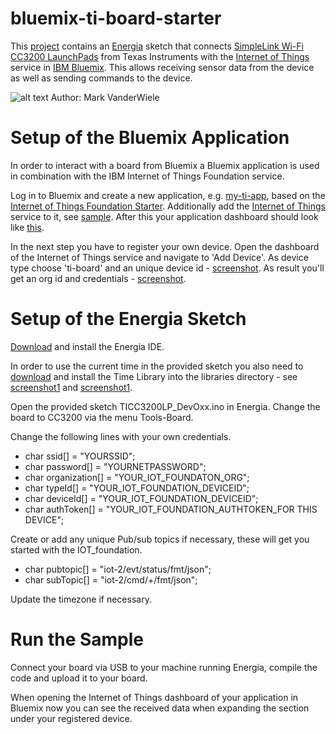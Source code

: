 bluemix-ti-board-starter
================================================================================

This [project](https://github.com/IBM-Bluemix/bluemix-ti-board-starter) contains an [Energia](http://energia.nu/faqs/) sketch that connects [SimpleLink Wi-Fi CC3200 LaunchPads](http://www.ti.com/tool/cc3200-launchxl) from Texas Instruments with the [Internet of Things](https://console.ng.bluemix.net/?ace_base=true#/store/serviceOfferingGuid=8e3a9040-7ce8-4022-a36b-47f836d2b83e&fromCatalog=true) service in [IBM Bluemix](https://bluemix.net). This allows receiving sensor data from the device as well as sending commands to the device.

![alt text](https://raw.githubusercontent.com/IBM-Bluemix/bluemix-ti-board-starter/master/images/energia.png "energia")
Author: Mark VanderWiele


Setup of the Bluemix Application
================================================================================

In order to interact with a board from Bluemix a Bluemix application is used in combination with the IBM Internet of Things Foundation service. 

Log in to Bluemix and create a new application, e.g. [my-ti-app](https://raw.githubusercontent.com/IBM-Bluemix/bluemix-ti-board-starter/master/images/bluemixcreateapp1.png), based on the [Internet of Things Foundation Starter](https://console.ng.bluemix.net/?ace_base=true#/store/appType=web&cloudOEPaneId=store&appTemplateGuid=iot-template&fromCatalog=true). Additionally add the [Internet of Things](https://console.ng.bluemix.net/?ace_base=true#/store/serviceOfferingGuid=8e3a9040-7ce8-4022-a36b-47f836d2b83e&fromCatalog=true) service to it, see [sample](https://raw.githubusercontent.com/IBM-Bluemix/bluemix-ti-board-starter/master/images/bluemixcreateapp2.png). After this your application dashboard should look like [this](https://raw.githubusercontent.com/IBM-Bluemix/bluemix-ti-board-starter/master/images/bluemixcreateapp3.png).

In the next step you have to register your own device. Open the dashboard of the Internet of Things service and navigate to 'Add Device'. As device type choose 'ti-board' and an unique device id - [screenshot](https://raw.githubusercontent.com/IBM-Bluemix/bluemix-ti-board-starter/master/images/registerdevice1.png). As result you'll get an org id and credentials - [screenshot](https://raw.githubusercontent.com/IBM-Bluemix/bluemix-ti-board-starter/master/images/registerdevice2.png).


Setup of the Energia Sketch
================================================================================

[Download](http://energia.nu/download/) and install the Energia IDE.

In order to use the current time in the provided sketch you also need to [download](http://www.pjrc.com/teensy/td_libs_Time.html) and install the Time Library into the libraries directory - see [screenshot1](https://raw.githubusercontent.com/IBM-Bluemix/bluemix-ti-board-starter/master/images/installtime1.png) and [screenshot1](https://raw.githubusercontent.com/IBM-Bluemix/bluemix-ti-board-starter/master/images/installtime2.png).

Open the provided sketch TICC3200LP_DevOxx.ino in Energia. Change the board to CC3200 via the menu Tools-Board.

Change the following lines with your own credentials.

- char ssid[] = "YOURSSID";
- char password[] = "YOURNETPASSWORD";
- char organization[] = "YOUR_IOT_FOUNDATON_ORG";
- char typeId[]   = "YOUR_IOT_FOUNDATION_DEVICEID";
- char deviceId[] = "YOUR_IOT_FOUNDATION_DEVICEID";
- char authToken[] = "YOUR_IOT_FOUNDATION_AUTHTOKEN_FOR THIS DEVICE";

Create or add any unique Pub/sub topics if necessary, these will get you started with the IOT_foundation.

- char pubtopic[] = "iot-2/evt/status/fmt/json";
- char subTopic[] = "iot-2/cmd/+/fmt/json";

Update the timezone if necessary.


Run the Sample
================================================================================

Connect your board via USB to your machine running Energia, compile the code and upload it to your board.

When opening the Internet of Things dashboard of your application in Bluemix now you can see the received data when expanding the section under your registered device.